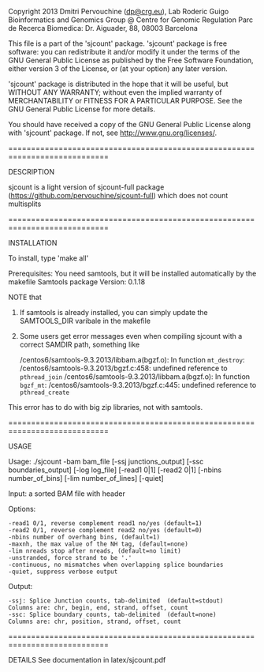 Copyright 2013 Dmitri Pervouchine (dp@crg.eu), Lab Roderic Guigo 
Bioinformatics and Genomics Group @ Centre for Genomic Regulation 
Parc de Recerca Biomedica: Dr. Aiguader, 88, 08003 Barcelona

This file is a part of the 'sjcount' package. 
'sjcount' package is free software: you can redistribute it and/or modify
it under the terms of the GNU General Public License as published by
the Free Software Foundation, either version 3 of the License, or
(at your option) any later version.

'sjcount' package is distributed in the hope that it will be useful,
but WITHOUT ANY WARRANTY; without even the implied warranty of
MERCHANTABILITY or FITNESS FOR A PARTICULAR PURPOSE.  See the
GNU General Public License for more details.

You should have received a copy of the GNU General Public License 
along with 'sjcount' package.  If not, see <http://www.gnu.org/licenses/>.

============================================================================

DESCRIPTION

sjcount is a light version of sjcount-full package (https://github.com/pervouchine/sjcount-full) which does not count multisplits

============================================================================

INSTALLATION

To install, type 'make all'

Prerequisites:
	You need samtools, but it will be installed automatically by the makefile
	Samtools package Version: 0.1.18

NOTE that

1.	If samtools is already installed, you can simply update the SAMTOOLS_DIR varibale in the makefile

2.	Some users get error messages even when compiling sjcount with a correct SAMDIR path, something like

	/centos6/samtools-9.3.2013/libbam.a(bgzf.o): In function `mt_destroy`:
	/centos6/samtools-9.3.2013/bgzf.c:458: undefined reference to `pthread_join`
	/centos6/samtools-9.3.2013/libbam.a(bgzf.o): In function `bgzf_mt`:
	/centos6/samtools-9.3.2013/bgzf.c:445: undefined reference to `pthread_create`

This error has to do with big zip libraries, not with samtools.

============================================================================

USAGE


Usage: ./sjcount -bam bam_file [-ssj junctions_output] [-ssc boundaries_output] [-log log_file] [-read1 0|1] [-read2 0|1] [-nbins number_of_bins] [-lim number_of_lines] [-quiet]

Input:  a sorted BAM file with header

Options:

	-read1 0/1, reverse complement read1 no/yes (default=1)
	-read2 0/1, reverse complement read2 no/yes (default=0)
	-nbins number of overhang bins, (default=1)
	-maxnh, the max value of the NH tag, (default=none)
	-lim nreads stop after nreads, (default=no limit)
	-unstranded, force strand to be '.'
	-continuous, no mismatches when overlapping splice boundaries
	-quiet, suppress verbose output

Output:

	-ssj: Splice Junction counts, tab-delimited  (default=stdout)
	Columns are: chr, begin, end, strand, offset, count
	-ssc: Splice boundary counts, tab-delimited  (default=none)
	Columns are: chr, position, strand, offset, count

============================================================================

DETAILS
	See documentation in latex/sjcount.pdf
